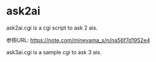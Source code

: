 # ask2ai

ask2ai.cgi is a cgi script to ask 2 ais.

参照URL: https://note.com/mineyama_s/n/na56f7d1952e4

ask3ai.cgi is a sample cgi to ask 3 ais.
